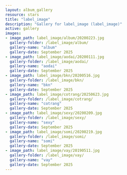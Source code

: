 ```yaml
---
layout: album_gallery
resource: stars
title: "label_image"
description: "Gallery for label_image (label_image)"
active: gallery
images:
- image_path: label_image/album/20200223.jpg
  gallery-folder: /label_image/album/
  gallery-name: "album"
  gallery-date: September 2025
- image_path: label_image/aodai/20200111.jpg
  gallery-folder: /label_image/aodai/
  gallery-name: "aodai"
  gallery-date: September 2025
- image_path: label_image/bkn/20200516.jpg
  gallery-folder: /label_image/bkn/
  gallery-name: "bkn"
  gallery-date: September 2025
- image_path: label_image/cotrang/20250623.jpg
  gallery-folder: /label_image/cotrang/
  gallery-name: "cotrang"
  gallery-date: September 2025
- image_path: label_image/sexy/20200209.jpg
  gallery-folder: /label_image/sexy/
  gallery-name: "sexy"
  gallery-date: September 2025
- image_path: label_image/somi/20200219.jpg
  gallery-folder: /label_image/somi/
  gallery-name: "somi"
  gallery-date: September 2025
- image_path: label_image/vay/20190511.jpg
  gallery-folder: /label_image/vay/
  gallery-name: "vay"
  gallery-date: September 2025
---
```

